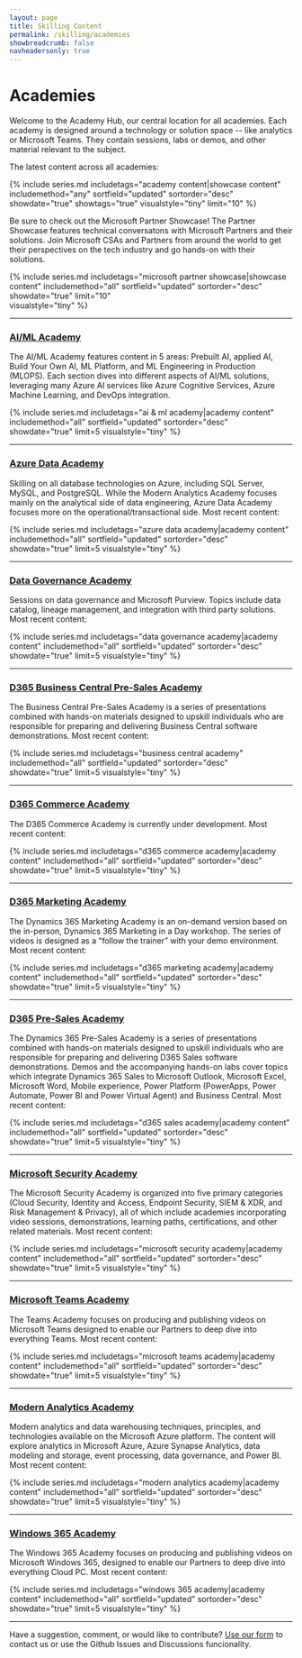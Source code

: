 ```yaml
---
layout: page
title: Skilling Content
permalink: /skilling/academies
showbreadcrumb: false
navheadersonly: true
---
```


# Academies

Welcome to the Academy Hub, our central location for all academies. Each academy is designed around a technology or solution space -- like analytics or Microsoft Teams. They contain sessions, labs or demos, and other material relevant to the subject.

The latest content across all academies:

{% include series.md 
    includetags="academy content|showcase content" 
    includemethod="any" 
    sortfield="updated" sortorder="desc" showdate="true" 
    showtags="true" visualstyle="tiny" limit="10" 
%}

Be sure to check out the Microsoft Partner Showcase! The Partner Showcase features technical conversatons with Microsoft Partners and their solutions. Join Microsoft CSAs and Partners from around the world to get their perspectives on the tech industry and go hands-on with their solutions.

{% include series.md 
    includetags="microsoft partner showcase|showcase content" 
    includemethod="all" 
    sortfield="updated" sortorder="desc" showdate="true" limit="10"  
    visualstyle="tiny" 
%}

<hr/>

### [AI/ML Academy](/PartnerResources/skilling/ai-ml-academy)
The AI/ML Academy features content in 5 areas: Prebuilt AI, applied AI, Build Your Own AI, ML Platform, and ML Engineering in Production (MLOPS). Each section dives into different aspects of AI/ML solutions, leveraging many Azure AI services like Azure Cognitive Services, Azure Machine Learning, and DevOps integration.

{% include series.md 
    includetags="ai & ml academy|academy content" 
    includemethod="all" 
    sortfield="updated" sortorder="desc" showdate="true" limit=5 
    visualstyle="tiny"
%}

<hr/>

### [Azure Data Academy](/PartnerResources/skilling/azure-data-academy)
Skilling on all database technologies on Azure, including SQL Server, MySQL, and PostgreSQL. While the Modern Analytics Academy focuses mainly on the analytical side of data engineering, Azure Data Academy focuses more on the operational/transactional side. Most recent content:

{% include series.md 
    includetags="azure data academy|academy content" includemethod="all" 
    sortfield="updated" sortorder="desc" showdate="true" limit=5 
    visualstyle="tiny"
%}

<hr/>

### [Data Governance Academy](/PartnerResources/skilling/data-governance-academy)
Sessions on data governance and Microsoft Purview. Topics include data catalog, lineage management, and integration with third party solutions. Most recent content:

{% include series.md 
    includetags="data governance academy|academy content" includemethod="all" 
    sortfield="updated" sortorder="desc" showdate="true" limit=5 
    visualstyle="tiny"
%}

<hr/>

### [D365 Business Central Pre-Sales Academy](/PartnerResources/skilling/business-central-academy)
The Business Central Pre-Sales Academy is a series of presentations combined with hands-on materials designed to upskill individuals who are responsible for preparing and delivering Business Central software demonstrations. Most recent content:

{% include series.md 
    includetags="business central academy" includemethod="all" 
    sortfield="updated" sortorder="desc" showdate="true" limit=5 
    visualstyle="tiny"
%}

<hr/>

### [D365 Commerce Academy](/PartnerResources/skilling/d365-commerce-academy/)
The D365 Commerce Academy is currently under development. Most recent content:

{% include series.md 
    includetags="d365 commerce academy|academy content" 
    includemethod="all" 
    sortfield="updated" sortorder="desc" showdate="true" limit=5 
    visualstyle="tiny"
%}

<hr/>

### [D365 Marketing Academy](/PartnerResources/skilling/d365-marketing-academy)
The Dynamics 365 Marketing Academy is an on-demand version based on the in-person, Dynamics 365 Marketing in a Day workshop. The series of videos is designed as a “follow the trainer” with your demo environment. Most recent content:

{% include series.md 
    includetags="d365 marketing academy|academy content" 
    includemethod="all" 
    sortfield="updated" sortorder="desc" showdate="true" limit=5 
    visualstyle="tiny"
%}

<hr/>

### [D365 Pre-Sales Academy](/PartnerResources/skilling/d365-sales-academy)
The Dynamics 365 Pre-Sales Academy is a series of presentations combined with hands-on materials designed to upskill individuals who are responsible for preparing and delivering D365 Sales software demonstrations. Demos and the accompanying hands-on labs cover topics which integrate Dynamics 365 Sales to Microsoft Outlook, Microsoft Excel, Microsoft Word, Mobile experience, Power Platform (PowerApps, Power Automate, Power BI and Power Virtual Agent) and Business Central. Most recent content:

{% include series.md 
    includetags="d365 sales academy|academy content" includemethod="all" 
    sortfield="updated" sortorder="desc" showdate="true" limit=5 
    visualstyle="tiny"
%}

<hr/>

### [Microsoft Security Academy](/PartnerResources/skilling/microsoft-security-academy)
The Microsoft Security Academy is organized into five primary categories (Cloud Security, Identity and Access, Endpoint Security, SIEM & XDR, and Risk Management & Privacy), all of which include academies incorporating video sessions, demonstrations, learning paths, certifications, and other related materials. Most recent content:

{% include series.md 
    includetags="microsoft security academy|academy content" includemethod="all" 
    sortfield="updated" sortorder="desc" showdate="true" limit=5 
    visualstyle="tiny"
%}

<hr/>

### [Microsoft Teams Academy](/PartnerResources/skilling/microsoft-security-academy)
The Teams Academy focuses on producing and publishing videos on Microsoft Teams designed to enable our Partners to deep dive into everything Teams. Most recent content:

{% include series.md 
    includetags="microsoft teams academy|academy content" includemethod="all" 
    sortfield="updated" sortorder="desc" showdate="true" limit=5 
    visualstyle="tiny"
%}

<hr/>

### [Modern Analytics Academy](/PartnerResources/skilling/modern-analytics-academy)
Modern analytics and data warehousing techniques, principles, and technologies available on the Microsoft Azure platform. The content will explore analytics in Microsoft Azure, Azure Synapse Analytics, data modeling and storage, event processing, data governance, and Power BI. Most recent content:

{% include series.md 
    includetags="modern analytics academy|academy content" includemethod="all" 
    sortfield="updated" sortorder="desc" showdate="true" limit=5 
    visualstyle="tiny"
%}

<hr/>

### [Windows 365 Academy](/PartnerResources/skilling/windows-365-academy)
The Windows 365 Academy focuses on producing and publishing videos on Microsoft Windows 365, designed to enable our Partners to deep dive into everything Cloud PC. Most recent content:

{% include series.md 
    includetags="windows 365 academy|academy content" includemethod="all" 
    sortfield="updated" sortorder="desc" showdate="true" limit=5 
    visualstyle="tiny"
%}

<hr/>

Have a suggestion, comment, or would like to contribute? [Use our form](https://forms.office.com/r/GZwiMqB3Zg) to contact us or use the Github Issues and Discussions funcionality.